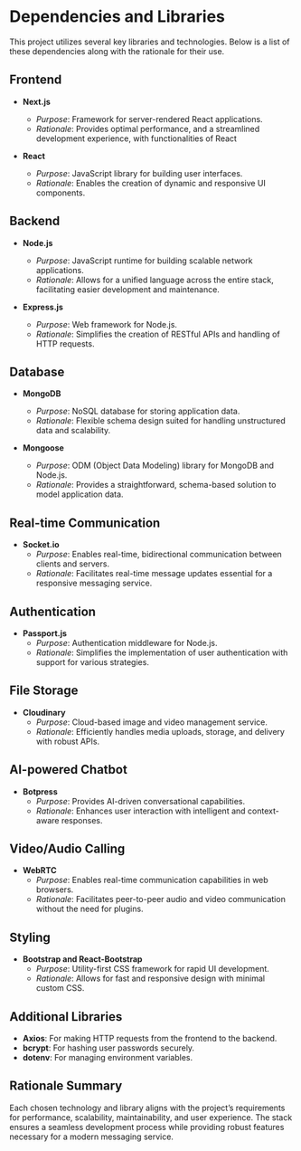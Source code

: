 # Dependencies and Libraries

This project utilizes several key libraries and technologies. Below is a list of these dependencies along with the rationale for their use.

## Frontend

- **Next.js**
  - *Purpose*: Framework for server-rendered React applications.
  - *Rationale*: Provides optimal performance, and a streamlined development experience, with functionalities of React

- **React**
  - *Purpose*: JavaScript library for building user interfaces.
  - *Rationale*: Enables the creation of dynamic and responsive UI components.

## Backend

- **Node.js**
  - *Purpose*: JavaScript runtime for building scalable network applications.
  - *Rationale*: Allows for a unified language across the entire stack, facilitating easier development and maintenance.

- **Express.js**
  - *Purpose*: Web framework for Node.js.
  - *Rationale*: Simplifies the creation of RESTful APIs and handling of HTTP requests.

## Database

- **MongoDB**
  - *Purpose*: NoSQL database for storing application data.
  - *Rationale*: Flexible schema design suited for handling unstructured data and scalability.

- **Mongoose**
  - *Purpose*: ODM (Object Data Modeling) library for MongoDB and Node.js.
  - *Rationale*: Provides a straightforward, schema-based solution to model application data.

## Real-time Communication

- **Socket.io**
  - *Purpose*: Enables real-time, bidirectional communication between clients and servers.
  - *Rationale*: Facilitates real-time message updates essential for a responsive messaging service.

## Authentication

- **Passport.js**
  - *Purpose*: Authentication middleware for Node.js.
  - *Rationale*: Simplifies the implementation of user authentication with support for various strategies.

## File Storage

- **Cloudinary**
  - *Purpose*: Cloud-based image and video management service.
  - *Rationale*: Efficiently handles media uploads, storage, and delivery with robust APIs.

## AI-powered Chatbot 

- **Botpress**
  - *Purpose*: Provides AI-driven conversational capabilities.
  - *Rationale*: Enhances user interaction with intelligent and context-aware responses.

## Video/Audio Calling 

- **WebRTC**
  - *Purpose*: Enables real-time communication capabilities in web browsers.
  - *Rationale*: Facilitates peer-to-peer audio and video communication without the need for plugins.

## Styling

- **Bootstrap and React-Bootstrap**
  - *Purpose*: Utility-first CSS framework for rapid UI development.
  - *Rationale*: Allows for fast and responsive design with minimal custom CSS.


## Additional Libraries
- **Axios**: For making HTTP requests from the frontend to the backend.
- **bcrypt**: For hashing user passwords securely.
- **dotenv**: For managing environment variables.

## Rationale Summary
Each chosen technology and library aligns with the project’s requirements for performance, scalability, maintainability, and user experience. The stack ensures a seamless development process while providing robust features necessary for a modern messaging service.
